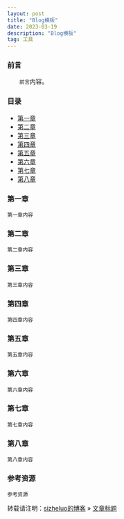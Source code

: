 ```yaml
---
layout: post
title: "Blog模板"
date: 2023-03-19
description: "Blog模板"
tag: 工具
---
```


### 前言

　　`前言`内容。

### 目录

* [第一章](#chapter1)
* [第二章](#chapter2)
* [第三章](#chapter3)
* [第四章](#chapter4)
* [第五章](#chapter5)
* [第六章](#chapter6)
* [第七章](#chapter7)
* [第八章](#chapter8)

### <a name="chapter1"></a>第一章

    第一章内容

### <a name="chapter2"></a>第二章

    第二章内容

### <a name="chapter3"></a>第三章

    第三章内容

### <a name="chapter4"></a>第四章

    第四章内容

### <a name="chapter5"></a>第五章

    第五章内容

### <a name="chapter6"></a>第六章

    第六章内容

### <a name="chapter7"></a>第七章

    第七章内容

### <a name="chapter8"></a>第八章

    第八章内容

### 参考资源

    参考资源

转载请注明：[sizheluo的博客](https://sizheluo.github.io) » [文章标题](文章链接)